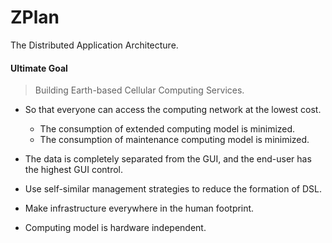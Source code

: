 # ZPlan
The Distributed Application Architecture.

#### Ultimate Goal

> Building Earth-based Cellular Computing Services.

+ So that everyone can access the computing network at the lowest cost.
  + The consumption of extended computing model is minimized.
  + The consumption of maintenance computing model is minimized.
+ The data is completely separated from the GUI, and the end-user has the highest GUI control.
+ Use self-similar management strategies to reduce the formation of DSL.

+ Make infrastructure everywhere in the human footprint.
+ Computing model is hardware independent.
